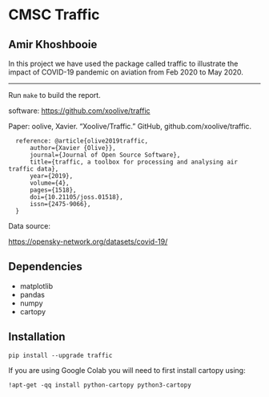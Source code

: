 
# CMSC Traffic
## Amir Khoshbooie

In this project we have used the package called traffic to illustrate the impact of COVID-19 pandemic on aviation from Feb 2020 to May 2020.

---

Run `make` to build the report.

software: https://github.com/xoolive/traffic

Paper: oolive, Xavier. “Xoolive/Traffic.” GitHub, github.com/xoolive/traffic.


      reference: @article{olive2019traffic,
          author={Xavier {Olive}},
          journal={Journal of Open Source Software},
          title={traffic, a toolbox for processing and analysing air traffic data},
          year={2019},
          volume={4},
          pages={1518},
          doi={10.21105/joss.01518},
          issn={2475-9066},
      }

Data source:

https://opensky-network.org/datasets/covid-19/

## Dependencies

- matplotlib
- pandas
- numpy
- cartopy

## Installation

```
pip install --upgrade traffic
```

If you are using Google Colab you will need to first install cartopy using:

```
!apt-get -qq install python-cartopy python3-cartopy
```

